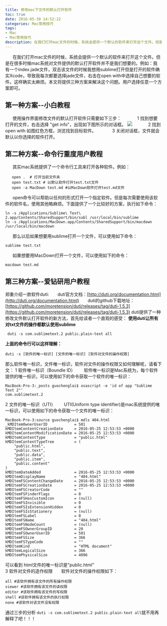 ```yaml
---
title: 修改mac下文件的默认打开软件
toc: true
date: 2016-05-30 14:52:22
categories: Mac常用技巧
tags: 
- Mac
- Mac常用技巧
description: 在我们打开mac文件的时候，系统会提供一个默认的软件来打开这个文件。但是在很多时候mac系统对文件提供的默认打开软件并不是我们想要的。例如：我有一个index.jade文件，双击该文件的时候我想用sublime打开但是打开的软件确实Xcode，导致我每次都要选择jade文件，右击在open with中选择自己想要的软件。这样确实太麻烦。本文将提供三种种方案来解决这个问题 ... 
---
```

&nbsp;&nbsp;&nbsp;&nbsp;&nbsp;&nbsp;在我们打开mac文件的时候，系统会提供一个默认的软件来打开这个文件。但是在很多时候mac系统对文件提供的默认打开软件并不是我们想要的。例如：我有一个index.jade文件，双击该文件的时候我想用sublime打开但是打开的软件确实Xcode，导致我每次都要选择jade文件，右击在open with中选择自己想要的软件。这样确实太麻烦。本文将提供三种方案来解决这个问题。用户选择任意一个方案即可。
## 第一种方案--小白教程
&nbsp;&nbsp;&nbsp;&nbsp;&nbsp;&nbsp;使用操作界面修改文件的默认打开软件只需要如下三步：
&nbsp;&nbsp;&nbsp;&nbsp;&nbsp;&nbsp;&nbsp;&nbsp;&nbsp;&nbsp;&nbsp;&nbsp;1 找到想要打开的文件，右击选择 "get info"，出现如下图所示的对话框。
![](http://7xutce.com1.z0.glb.clouddn.com/mac%2Fmac_update_default_file_software.png?imageView2/2/w/200)
&nbsp;&nbsp;&nbsp;&nbsp;&nbsp;&nbsp;&nbsp;&nbsp;&nbsp;&nbsp;&nbsp;&nbsp;2 找到open with 如图红色方框，浏览找到目标软件。
&nbsp;&nbsp;&nbsp;&nbsp;&nbsp;&nbsp;&nbsp;&nbsp;&nbsp;&nbsp;&nbsp;&nbsp;3 关闭对话框，文件就会默认以你选择的软件打开。
## 第二种方案--命令行重度用户教程
&nbsp;&nbsp;&nbsp;&nbsp;&nbsp;&nbsp;其实mac系统提供了一个命令行工具来打开各种软件。例如：
```shell
   open .  # 打开当前文件夹
   open test.txt # 以默认软件打开test.txt文件
   open -a MacDown test.md #以MacDown软件打开test.md文件
```
&nbsp;&nbsp;&nbsp;&nbsp;&nbsp;&nbsp;open命令可以帮助以任何的形式打开一个指定软件。但是每次需要使用该软件的软件名，使用其他略麻烦。下面提供了一个比较好的方案，执行如下命令：
```shell
ln -s /Applications/Sublime\ Text\ 2.app/Contents/SharedSupport/bin/subl /usr/local/bin/sublime
ln -s /Applications/MacDown.app/Contents/SharedSupport/bin/macdown /usr/local/bin/macdown
```
&nbsp;&nbsp;&nbsp;&nbsp;&nbsp;&nbsp;那么以后如果想要用sublime打开一个文件，可以使用如下命令：
```shell
sublime test.txt
```
&nbsp;&nbsp;&nbsp;&nbsp;&nbsp;&nbsp;如果想要用MacDown打开一个文件，可以使用如下的命令：
```shell
macdown test.md
```
## 第三种方案--爱钻研用户教程
郑重介绍一款软件duti:
&nbsp;&nbsp;&nbsp;&nbsp;&nbsp;&nbsp;duti官方文档：[http://duti.org/documentation.html](http://duti.org/documentation.html)
&nbsp;&nbsp;&nbsp;&nbsp;&nbsp;&nbsp;duti的github下载地址：[https://github.com/moretension/duti/releases/tag/duti-1.5.3](https://github.com/moretension/duti/releases/tag/duti-1.5.3)
duti提供了一种修改文件默认打开软件的新方法，首先给读者一个直观的感受：
**使用duti让所有对txt文件的操作都默认使用sublime**
```shell
 duti -s com.sublimetext.2 public.plain-text all
```
**上面的命令行可以这样理解：**
```shell
duti -s [软件的唯一标识] [文件的唯一标识] [软件对文件的操作权限]
```
那么软件唯一标识，文件唯一标识，软件对文件的操作权限又如何理解呢，请看下文：
1 软件唯一标识（Boundle ID）
&nbsp;&nbsp;&nbsp;&nbsp;&nbsp;&nbsp;软件唯一标识是Mac系统为，每个软件提供的唯一标识，可以使用如下的命令获取一个软件的唯一标识：
```shell
MacBook-Pro-3:_posts guochenglai$ osascript -e 'id of app "Sublime Text 2"'
com.sublimetext.2
```
2 文件的唯一标识（UTI）
&nbsp;&nbsp;&nbsp;&nbsp;&nbsp;&nbsp;UTI(Uniform type identifier)是mac系统提供的唯一标识，可以使用如下的命令获取一个文件的唯一标识：
```shell
MacBook-Pro-3:source guochenglai$ mdls 404.html
_kMDItemOwnerUserID            = 501
kMDItemContentCreationDate     = 2016-05-25 12:53:53 +0000
kMDItemContentModificationDate = 2016-05-25 12:53:53 +0000
kMDItemContentType             = "public.html"
kMDItemContentTypeTree         = (
    "public.html",
    "public.text",
    "public.data",
    "public.item",
    "public.content"
)
kMDItemDateAdded               = 2016-05-25 12:53:53 +0000
kMDItemDisplayName             = "404.html"
kMDItemFSContentChangeDate     = 2016-05-25 12:53:53 +0000
kMDItemFSCreationDate          = 2016-05-25 12:53:53 +0000
kMDItemFSCreatorCode           = ""
kMDItemFSFinderFlags           = 0
kMDItemFSHasCustomIcon         = (null)
kMDItemFSInvisible             = 0
kMDItemFSIsExtensionHidden     = 0
kMDItemFSIsStationery          = (null)
kMDItemFSLabel                 = 0
kMDItemFSName                  = "404.html"
kMDItemFSNodeCount             = (null)
kMDItemFSOwnerGroupID          = 20
kMDItemFSOwnerUserID           = 501
kMDItemFSSize                  = 366
kMDItemFSTypeCode              = ""
kMDItemKind                    = "HTML document"
kMDItemLogicalSize             = 366
kMDItemPhysicalSize            = 4096
```
可以看到 html文件的唯一标识是"public.html"</br>
3 软件对文件的造作权限
&nbsp;&nbsp;&nbsp;&nbsp;&nbsp;&nbsp;软件对文件的操作权限如下：
```shell 
all #该软件拥有该文件的所有操作权限
viewer #该软件拥有该文件的读权限
editor #该软件拥有该文件的写权限
shell #该软件拥有该文件的执行权限
none #该软件对该文件没有权限
```
通过三步的分析 ```duti -s com.sublimetext.2 public.plain-text all```就不用再解释了吧！！！